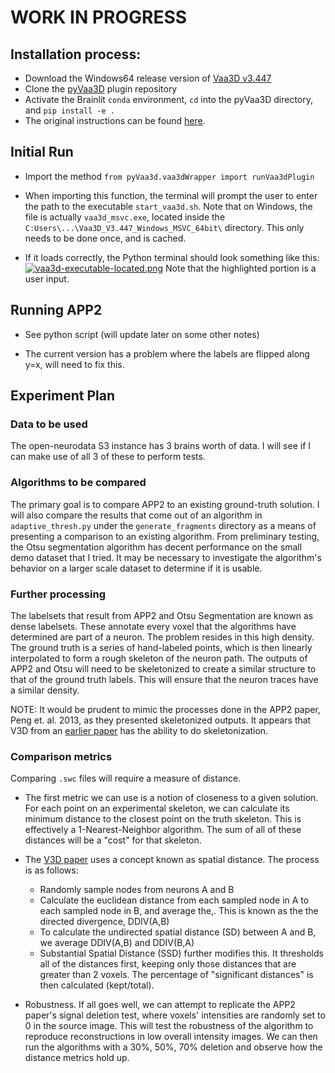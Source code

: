 # WORK IN PROGRESS

## Installation process:

- Download the Windows64 release version of [Vaa3D v3.447](https://github.com/Vaa3D/release/releases/tag/v3.447)
- Clone the [pyVaa3D](https://github.com/ajkswamy/pyVaa3d) plugin repository
- Activate the Brainlit `conda` environment, `cd` into the pyVaa3D directory, and `pip install -e .`
- The original instructions can be found [here](https://github.com/ajkswamy/pyVaa3d/blob/master/INSTALL.md).

## Initial Run

- Import the method `from pyVaa3d.vaa3dWrapper import runVaa3dPlugin`

- When importing this function, the terminal will prompt the user to enter the path to the executable `start_vaa3d.sh`. Note that on Windows, the file is actually `vaa3d_msvc.exe`, located inside the `C:Users\...\Vaa3D_V3.447_Windows_MSVC_64bit\` directory. This only needs to be done once, and is cached. 

- If it loads correctly, the Python terminal should look something like this:
[![vaa3d-executable-located.png](https://i.postimg.cc/LsrYK2wD/vaa3d-executable-located.png)](https://postimg.cc/mcy27fb1)
  Note that the highlighted portion is a user input.

## Running APP2

- See python script (will update later on some other notes)

- The current version has a problem where the labels are flipped along y=x, will need to fix this.

## Experiment Plan

### Data to be used

The open-neurodata S3 instance has 3 brains worth of data. I will see if I can make use of all 3 of these to perform tests.

### Algorithms to be compared

The primary goal is to compare APP2 to an existing ground-truth solution. I will also compare the results that come out of an algorithm in `adaptive_thresh.py` under the `generate_fragments` directory as a means of presenting a comparison to an existing algorithm. From preliminary testing, the Otsu segmentation algorithm has decent performance on the small demo dataset that I tried. It may be necessary to investigate the algorithm's behavior on a larger scale dataset to determine if it is usable.

### Further processing

The labelsets that result from APP2 and Otsu Segmentation are known as dense labelsets. These annotate every voxel that the algorithms have determined are part of a neuron. The problem resides in this high density. The ground truth is a series of hand-labeled points, which is then linearly interpolated to form a rough skeleton of the neuron path. The outputs of APP2 and Otsu will need to be skeletonized to create a similar structure to that of the ground truth labels. This will ensure that the neuron traces have a similar density.

NOTE: It would be prudent to mimic the processes done in the APP2 paper, Peng et. al. 2013, as they presented skeletonized outputs. It appears that V3D from an [earlier paper](https://www.ncbi.nlm.nih.gov/pmc/articles/PMC2857929/) has the ability to do skeletonization.

### Comparison metrics

Comparing `.swc` files will require a measure of distance.

- The first metric we can use is a notion of closeness to a given solution. For each point on an experimental skeleton, we can calculate its minimum distance to the closest point on the truth skeleton. This is effectively a 1-Nearest-Neighbor algorithm. The sum of all of these distances will be a "cost" for that skeleton.

- The [V3D paper](https://www.ncbi.nlm.nih.gov/pmc/articles/PMC2857929/) uses a concept known as spatial distance. The process is as follows:

  - Randomly sample nodes from neurons A and B
  - Calculate the euclidean distance from each sampled node in A to each sampled node in B, and average the,. This is known as the the directed divergence, DDIV(A,B)
  - To calculate the undirected spatial distance (SD) between A and B, we average DDIV(A,B) and DDIV(B,A)
  - Substantial Spatial Distance (SSD) further modifies this. It thresholds all of the distances first, keeping only those distances that are greater than 2 voxels. The percentage of "significant distances" is then calculated (kept/total).

- Robustness. If all goes well, we can attempt to replicate the APP2 paper's signal deletion test, where voxels' intensities are randomly set to 0 in the source image. This will test the robustness of the algorithm to reproduce reconstructions in low overall intensity images. We can then run the algorithms with a 30%, 50%, 70% deletion and observe how the distance metrics hold up.
